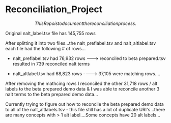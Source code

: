 # Reconciliation_Project


$$ This  Repo  is  to  document  the  reconciliation  process. $$

Original nalt_label.tsv file has 145,755 rows

After splitting it into two files...the nalt_preflabel.tsv and nalt_altlabel.tsv each file had the following # of rows...

- nalt_preflabel.tsv had 76,932 rows ---> reconciled to beta prepared.tsv resulted in 739 reconciled nalt terms

- nalt_altlabel.tsv had 68,823 rows ----> 37,105 were matching rows....

After removing the mathcing rows I reconciled the other 31,718 rows / alt labels to the beta prepared demo data & I was able to reconcile another 3 nalt terms to the beta prepared demo data...

Currently trying to figure out how to reconcile the beta prepared demo data to all of the nalt_altlabels.tsv - this file still has a lot of duplicate URI's...there are many concepts with > 1 alt label....Some concepts have 20 alt labels...
